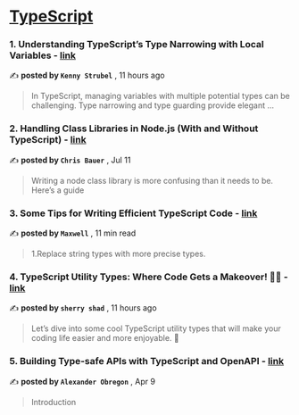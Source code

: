 
<h1><a href=https://medium.com/tag/typescript-tips/recommended target="_blank" rel="noopener noreferrer">TypeScript</a></h1>
<h3>1. Understanding TypeScript’s Type Narrowing with Local Variables - <a href=https://medium.com/@kenny.strubel/understanding-typescripts-type-narrowing-with-local-variables-7263d8a8884f?source=tag_recommended_feed---------0-84----------typescript_tips----------2c4de458_b51d_4662_9aa7_49bd526c1ca8------- target="_blank" rel="noopener noreferrer">link</a></h3>

✍️ **posted by `Kenny Strubel`** <date> , 11 hours ago</date>

<blockquote>In TypeScript, managing variables with multiple potential types can be challenging. Type narrowing and type guarding provide elegant …</blockquote>

<h3>2. Handling Class Libraries in Node.js (With and Without TypeScript) - <a href=https://medium.com/better-programming/handling-class-libraries-in-node-js-with-and-without-typescript-39b73b2186b6?source=tag_recommended_feed---------1-107----------typescript_tips----------2c4de458_b51d_4662_9aa7_49bd526c1ca8------- target="_blank" rel="noopener noreferrer">link</a></h3>

✍️ **posted by `Chris Bauer`** <date> , Jul 11</date>

<blockquote>Writing a node class library is more confusing than it needs to be. Here’s a guide</blockquote>

<h3>3. Some Tips for Writing Efficient TypeScript Code - <a href=https://medium.com/javascript-in-plain-english/some-tips-for-writing-efficient-typescript-code-20e44c9c14a6?source=tag_recommended_feed---------2-85----------typescript_tips----------2c4de458_b51d_4662_9aa7_49bd526c1ca8------- target="_blank" rel="noopener noreferrer">link</a></h3>

✍️ **posted by `Maxwell`** <date> , 11 min read</date>

<blockquote>1.Replace string types with more precise types.</blockquote>

<h3>4. TypeScript Utility Types: Where Code Gets a Makeover! 💃🎩 - <a href=https://medium.com/@sharareshaddev/typescript-utility-types-where-code-gets-a-makeover-cc23040c3112?source=tag_recommended_feed---------3-84----------typescript_tips----------2c4de458_b51d_4662_9aa7_49bd526c1ca8------- target="_blank" rel="noopener noreferrer">link</a></h3>

✍️ **posted by `sherry shad`** <date> , 11 hours ago</date>

<blockquote>Let’s dive into some cool TypeScript utility types that will make your coding life easier and more enjoyable. 🚀</blockquote>

<h3>5. Building Type-safe APIs with TypeScript and OpenAPI - <a href=https://medium.com/@AlexanderObregon/building-type-safe-apis-with-typescript-and-openapi-1f78b4b94ee4?source=tag_recommended_feed---------4-85----------typescript_tips----------2c4de458_b51d_4662_9aa7_49bd526c1ca8------- target="_blank" rel="noopener noreferrer">link</a></h3>

✍️ **posted by `Alexander Obregon`** <date> , Apr 9</date>

<blockquote>Introduction</blockquote>

